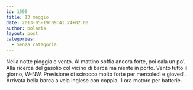 ```yaml
---
id: 1599
title: 13 maggio
date: 2013-05-19T09:41:24+02:00
author: polaris
layout: post
categories:
  - Senza categoria
---
```

Nella notte pioggia e vento. Al mattino soffia ancora forte, poi cala un po&#8217;. Alla ricerca del gasolio col vicino di barca ma niente in porto. Vento tutto il giorno, W-NW. Previsione di scirocco molto forte per mercoledì e giovedì. Arrivata bella barca a vela inglese con coppia. 1 ora motore per batterie.